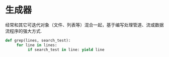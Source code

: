 # 生成器

经常和其它可迭代对象（文件、列表等）混合一起，基于编写处理管道、流或数据流程序的强大方式.

```python
def grep(lines, search_test):
     for line in lines:
          if search_test in line: yield line
```
